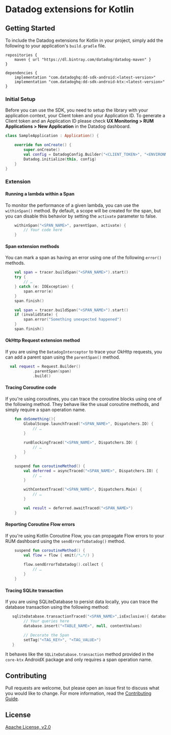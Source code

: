 # Datadog extensions for Kotlin

## Getting Started 

To include the Datadog extensions for Kotlin in your project, simply add the
following to your application's `build.gradle` file.

```
repositories {
    maven { url "https://dl.bintray.com/datadog/datadog-maven" }
}

dependencies {
    implementation "com.datadoghq:dd-sdk-android:<latest-version>"
    implementation "com.datadoghq:dd-sdk-android-ktx:<latest-version>"
}
```

### Initial Setup

Before you can use the SDK, you need to setup the library with your application
context, your Client token and your Application ID. 
To generate a Client token and an Application ID please check **UX Monitoring > RUM Applications > New Application**
in the Datadog dashboard.

```kotlin
class SampleApplication : Application() {

    override fun onCreate() {
        super.onCreate()
        val config = DatadogConfig.Builder("<CLIENT_TOKEN>", "<ENVIRONMENT_NAME>", "<APPLICATION_ID>").build()
        Datadog.initialize(this, config)
    }
}
```

### Extension

#### Running a lambda within a Span

To monitor the performance of a given lambda, you can use the `withinSpan()` method. By default, a scope will be created for the span, but you can disable this behavior by setting the `activate` parameter to false.

```kotlin
    withinSpan("<SPAN_NAME>", parentSpan, activate) {
        // Your code here
    }
```

#### Span extension methods

You can mark a span as having an error using one of the following `error()` methods.

```kotlin
    val span = tracer.buildSpan("<SPAN_NAME>").start()
    try {
        // …
    } catch (e: IOException) {
        span.error(e)
    }
    span.finish()
```

```kotlin
    val span = tracer.buildSpan("<SPAN_NAME>").start()
    if (invalidState) {
        span.error("Something unexpected happened")
    }
    span.finish()
```

#### OkHttp Request extension method

If you are using the `DatadogInterceptor` to trace your OkHttp requests, you can add a parent span using the `parentSpan()` method.

```kotlin
  val request = Request.Builder()
            .parentSpan(span)
            .build()
```

#### Tracing Coroutine code

If you're using coroutines, you can trace the coroutine blocks using one of the following method. They behave like the usual coroutine methods, and simply require a span operation name.

```kotlin
    fun doSomething(){
        GlobalScope.launchTraced("<SPAN_NAME>", Dispatchers.IO) {
            // …
        }
   
        runBlockingTraced("<SPAN_NAME>", Dispatchers.IO) {
            // …
        }
    }

    suspend fun coroutineMethod() {
        val deferred = asyncTraced("<SPAN_NAME>", Dispatchers.IO) {
            // …
        }

        withContextTraced("<SPAN_NAME>", Dispatchers.Main) {
            // …
        }

        val result = deferred.awaitTraced("<SPAN_NAME>")
    }
```


#### Reporting Coroutine Flow errors

If you're using Kotlin Coroutine Flow, you can propagate Flow errors to your RUM dashboard using the `sendErrorToDatadog()` method.

```kotlin
    suspend fun coroutineMethod() {
        val flow = flow { emit(/*…*/) }
    
        flow.sendErrorToDatadog().collect {
            // …
        }
    }
```

#### Tracing SQLite transaction

If you are using SQLiteDatabase to persist data locally, you can trace the database transaction using the following method:

```kotlin
   sqliteDatabase.transactionTraced("<SPAN_NAME>",isExclusive){ database ->
        // Your queries here
        database.insert("<TABLE_NAME>", null, contentValues)

        // Decorate the Span
        setTag("<TAG_KEY>", "<TAG_VALUE>")
   } 
```
It behaves like the `SQLiteDatabase.transaction` method provided in the `core-ktx` AndroidX package and only requires a span operation name.

## Contributing

Pull requests are welcome, but please open an issue first to discuss what you
would like to change. For more information, read the 
[Contributing Guide](../CONTRIBUTING.md).

## License

[Apache License, v2.0](../LICENSE)
